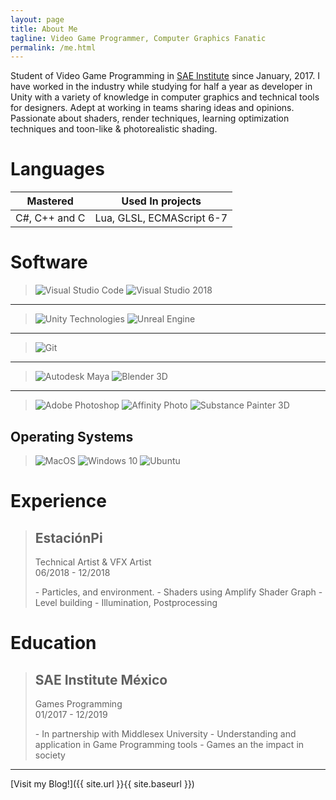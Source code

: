 ```yaml
---
layout: page
title: About Me
tagline: Video Game Programmer, Computer Graphics Fanatic
permalink: /me.html
---
```


Student of Video Game Programming in [SAE Institute](https://mexico.sae.edu/) since January, 2017. I have worked in the industry while studying for half a year as developer in Unity with a variety of knowledge in computer graphics and technical tools for designers. Adept at working in teams sharing ideas and opinions. Passionate about shaders, render techniques, learning optimization techniques and toon-like & photorealistic shading.

# Languages

| Mastered      | Used In projects          |
| ------------- | ------------------------- |
| C#, C++ and C | Lua, GLSL, ECMAScript 6-7 |

# Software

> ![Visual Studio Code](https://upload.wikimedia.org/wikipedia/commons/thumb/2/2d/Visual_Studio_Code_1.18_icon.svg/1024px-Visual_Studio_Code_1.18_icon.svg.png) ![Visual Studio 2018](https://upload.wikimedia.org/wikipedia/commons/thumb/6/61/Visual_Studio_2017_logo_and_wordmark.svg/1920px-Visual_Studio_2017_logo_and_wordmark.svg.png)

---

> ![Unity Technologies](https://upload.wikimedia.org/wikipedia/commons/thumb/1/19/Unity_Technologies_logo.svg/1920px-Unity_Technologies_logo.svg.png) ![Unreal Engine](https://upload.wikimedia.org/wikipedia/commons/thumb/2/20/UE_Logo_Black_Centered.svg/800px-UE_Logo_Black_Centered.svg.png)

---

> ![Git](https://upload.wikimedia.org/wikipedia/commons/thumb/e/e0/Git-logo.svg/1920px-Git-logo.svg.png)

---

> ![Autodesk Maya](https://upload.wikimedia.org/wikipedia/en/7/75/Logo_of_Maya.png) ![Blender 3D](https://upload.wikimedia.org/wikipedia/commons/thumb/3/3c/Logo_Blender.svg/1920px-Logo_Blender.svg.png)

---

> ![Adobe Photoshop](https://upload.wikimedia.org/wikipedia/commons/thumb/a/af/Adobe_Photoshop_CC_icon.svg/1024px-Adobe_Photoshop_CC_icon.svg.png) ![Affinity Photo](https://upload.wikimedia.org/wikipedia/en/2/2f/Affinity_Photo_Logo_2017.png) ![Substance Painter 3D](https://www.allegorithmic.com/sites/default/files/SP_Black_Title_1.png)

## Operating Systems

> ![MacOS](https://upload.wikimedia.org/wikipedia/commons/thumb/2/21/MacOS_wordmark_%282017%29.svg/1920px-MacOS_wordmark_%282017%29.svg.png) ![Windows 10](https://upload.wikimedia.org/wikipedia/commons/thumb/0/05/Windows_10_Logo.svg/1920px-Windows_10_Logo.svg.png) ![Ubuntu](https://upload.wikimedia.org/wikipedia/commons/thumb/3/3a/Logo-ubuntu_no%28r%29-black_orange-hex.svg/1920px-Logo-ubuntu_no%28r%29-black_orange-hex.svg.png)

# Experience

> ## EstaciónPi
>
> <dl>
> <dt>Technical Artist & VFX Artist</dt>
> <span class="post-meta">06/2018 - 12/2018</span>
> </dl>
>   - Particles, and environment.
>   - Shaders using Amplify Shader Graph
>   - Level building
>   - Illumination, Postprocessing

# Education

> ## SAE Institute México
>
> <dl>
> <dt>Games Programming</dt>
> <span class="post-meta">01/2017 - 12/2019</span>
> </dl>
>   - In partnership with Middlesex University
>   - Understanding and application in Game Programming tools
>   - Games an the impact in society

---

[Visit my Blog!]({{ site.url }}{{ site.baseurl }})
